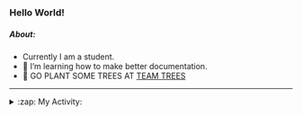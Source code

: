 ### Hello World!

##### About:
- Currently I am a student.
- 🌱 I’m learning how to make better documentation.
- 🌱 GO PLANT SOME TREES AT [TEAM TREES](https://teamtrees.org/)

---
<details>
  <summary>:zap: My Activity:</summary>
  
<!--START_SECTION:waka-->
![Code Time](http://img.shields.io/badge/Code%20Time-1%2C113%20hrs%2047%20mins-blue)

**I'm a Night 🦉** 

```text
🌞 Morning                1440 commits        ██░░░░░░░░░░░░░░░░░░░░░░░   09.36 % 
🌆 Daytime                5319 commits        █████████░░░░░░░░░░░░░░░░   34.57 % 
🌃 Evening                4414 commits        ███████░░░░░░░░░░░░░░░░░░   28.68 % 
🌙 Night                  4215 commits        ███████░░░░░░░░░░░░░░░░░░   27.39 % 
```
📅 **I'm Most Productive on Wednesday** 

```text
Monday                   2307 commits        ████░░░░░░░░░░░░░░░░░░░░░   14.99 % 
Tuesday                  1892 commits        ███░░░░░░░░░░░░░░░░░░░░░░   12.30 % 
Wednesday                3644 commits        ██████░░░░░░░░░░░░░░░░░░░   23.68 % 
Thursday                 1942 commits        ███░░░░░░░░░░░░░░░░░░░░░░   12.62 % 
Friday                   1542 commits        ███░░░░░░░░░░░░░░░░░░░░░░   10.02 % 
Saturday                 1382 commits        ██░░░░░░░░░░░░░░░░░░░░░░░   08.98 % 
Sunday                   2679 commits        ████░░░░░░░░░░░░░░░░░░░░░   17.41 % 
```


📊 **This Week I Spent My Time On** 

```text
🔥 Editors: 
VS Code                  1 hr 22 mins        █████████████████████████   100.00 % 

🐱‍💻 Projects: 
praise                   58 mins             ██████████████████░░░░░░░   70.76 % 
recurring-call-reminder  24 mins             ███████░░░░░░░░░░░░░░░░░░   29.23 % 
ai                       0 secs              ░░░░░░░░░░░░░░░░░░░░░░░░░   00.02 % 
```


 Last Updated on 02/05/2023 04:07:50 UTC
<!--END_SECTION:waka-->
</details>

